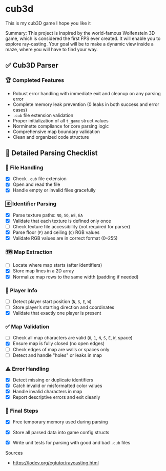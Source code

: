 # cub3d
This is my cub3D game
I hope you like it

Summary: This project is inspired by the world-famous Wolfenstein 3D game, which is considered the first FPS ever created. It will enable you to explore ray-casting. Your goal will be to make a dynamic view inside a maze, where you will have to find your way.

## ✅ Cub3D Parser

### 🏆 Completed Features
-  Robust error handling with immediate exit and cleanup on any parsing error
-  Complete memory leak prevention (0 leaks in both success and error cases)
-  `.cub` file extension validation
-  Proper initialization of all `t_game` struct values
-  Norminette compliance for core parsing logic
-  Comprehensive map boundary validation
-  Clean and organized code structure

## 🧩 Detailed Parsing Checklist

### 📁 File Handling
- [x] Check `.cub` file extension
- [x] Open and read the file
- [x] Handle empty or invalid files gracefully

### 🆔 Identifier Parsing
- [x] Parse texture paths: `NO`, `SO`, `WE`, `EA`
- [x] Validate that each texture is defined only once
- [ ] Check texture file accessibility (not required for parser)
- [x] Parse floor (`F`) and ceiling (`C`) RGB values
- [x] Validate RGB values are in correct format (0–255)

### 🗺️ Map Extraction
- [ ] Locate where map starts (after identifiers)
- [x] Store map lines in a 2D array
- [x] Normalize map rows to the same width (padding if needed)

### 👤 Player Info
- [ ] Detect player start position (`N`, `S`, `E`, `W`)
- [ ] Store player’s starting direction and coordinates
- [x] Validate that exactly one player is present

### ✅ Map Validation
- [ ] Check all map characters are valid (`0`, `1`, `N`, `S`, `E`, `W`, space)
- [x] Ensure map is fully closed (no open edges)
- [ ] Check edges of map are walls or spaces only
- [ ] Detect and handle "holes" or leaks in map

### ⚠️ Error Handling
- [x] Detect missing or duplicate identifiers
- [x] Catch invalid or misformatted color values
- [x] Handle invalid characters in map
- [x] Report descriptive errors and exit cleanly

### 🧹 Final Steps
- [x] Free temporary memory used during parsing
- [x] Store all parsed data into game config structs
- [x] Write unit tests for parsing with good and bad `.cub` files


Sources
 * https://lodev.org/cgtutor/raycasting.html

